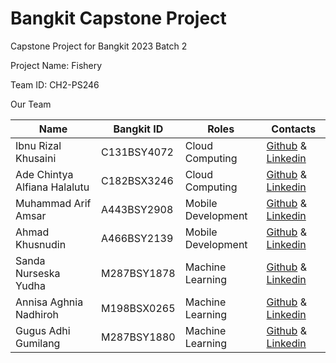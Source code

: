 # Bangkit Capstone Project

Capstone Project for Bangkit 2023 Batch 2

Project Name: Fishery

Team ID: CH2-PS246

Our Team 

|  Name | Bangkit ID | Roles | Contacts |
| ------------ | ------------ | ------------ | ------------ |
| Ibnu Rizal Khusaini | C131BSY4072	 | Cloud Computing | [Github]() & [Linkedin]()  |
| Ade Chintya Alfiana Halalutu | C182BSX3246 | Cloud Computing | [Github]() & [Linkedin]() |
| Muhammad Arif Amsar | A443BSY2908 | Mobile Development | [Github](https://github.com/arifamsar) & [Linkedin](https://www.linkedin.com/in/muhammad-arif-amsar-06456b12b/) |
| Ahmad Khusnudin | A466BSY2139 | Mobile Development | [Github]() & [Linkedin]() |
| Sanda Nurseska Yudha | M287BSY1878 | Machine Learning | [Github]() & [Linkedin]() |
| Annisa Aghnia Nadhiroh | M198BSX0265  | Machine Learning | [Github]() & [Linkedin]() |
| Gugus Adhi Gumilang | M287BSY1880  | Machine Learning | [Github]() & [Linkedin]() |
